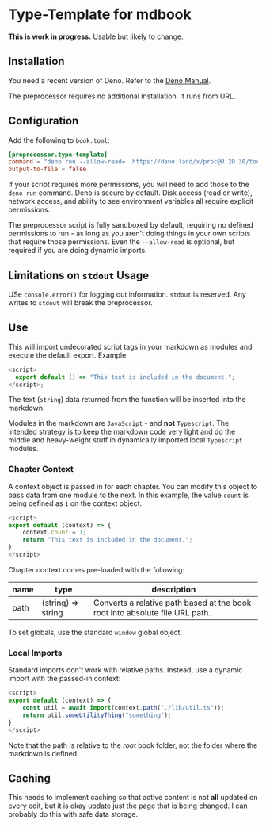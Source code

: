 # Type-Template for mdbook

**This is work in progress.** Usable but likely to change.

## Installation

You need a recent version of Deno. Refer to the
[Deno Manual](https://deno.com/manual@v1.34.3/getting_started/installation).

The preprocessor requires no additional installation. It runs from URL.

## Configuration

Add the following to `book.toml`:

```toml
[preprocessor.type-template]
command = "deno run --allow-read=. https://deno.land/x/proc@0.20.30/tools/type-template.ts"
output-to-file = false
```

If your script requires more permissions, you will need to add those to the
`deno run` command. Deno is secure by default. Disk access (read or write),
network access, and ability to see environment variables all require explicit
permissions.

The preprocessor script is fully sandboxed by default, requiring no defined
permissions to run - as long as you aren't doing things in your own scripts that
require those permissions. Even the `--allow-read` is optional, but required if
you are doing dynamic imports.

## Limitations on `stdout` Usage

USe `console.error()` for logging out information. `stdout` is reserved. Any
writes to `stdout` will break the preprocessor.

## Use

This will import undecorated script tags in your markdown as modules and execute
the default export. Example:

```javascript
<script>
  export default () => "This text is included in the document.";
</script>;
```

The text (`string`) data returned from the function will be inserted into the
markdown.

Modules in the markdown are `JavaScript` - and **not** `Typescript`. The
intended strategy is to keep the markdown code very light and do the middle and
heavy-weight stuff in dynamically imported local `Typescript` modules.

### Chapter Context

A context object is passed in for each chapter. You can modify this object to
pass data from one module to the next. In this example, the value `count` is
being defined as `1` on the context object.

```javascript
<script>
export default (context) => {
    context.count = 1;
    return "This text is included in the document.";
}
</script>
```

Chapter context comes pre-loaded with the following:

| name | type               | description                                                                  |
| ---- | ------------------ | ---------------------------------------------------------------------------- |
| path | (string) => string | Converts a relative path based at the book root into absolute file URL path. |

To set globals, use the standard `window` global object.

### Local Imports

Standard imports don't work with relative paths. Instead, use a dynamic import
with the passed-in context:

```javascript
<script>
export default (context) => {
    const util = await import(context.path("./lib/util.ts"));
    return util.someUtilityThing("something");
}
</script>
```

Note that the path is relative to the _root_ book folder, not the folder where
the markdown is defined.

## Caching

This needs to implement caching so that active content is not **all** updated on
every edit, but it is okay update just the page that is being changed. I can
probably do this with safe data storage.

